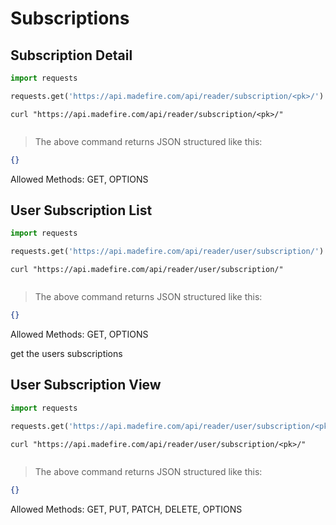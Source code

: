 # Subscriptions

## Subscription Detail

```python
import requests

requests.get('https://api.madefire.com/api/reader/subscription/<pk>/')
```

```shell
curl "https://api.madefire.com/api/reader/subscription/<pk>/"
```

```javascript
```

> The above command returns JSON structured like this:

```json
{}
```

Allowed Methods: GET, OPTIONS


## User Subscription List

```python
import requests

requests.get('https://api.madefire.com/api/reader/user/subscription/')
```

```shell
curl "https://api.madefire.com/api/reader/user/subscription/"
```

```javascript
```

> The above command returns JSON structured like this:

```json
{}
```

Allowed Methods: GET, OPTIONS

get the users subscriptions
## User Subscription View

```python
import requests

requests.get('https://api.madefire.com/api/reader/user/subscription/<pk>/')
```

```shell
curl "https://api.madefire.com/api/reader/user/subscription/<pk>/"
```

```javascript
```

> The above command returns JSON structured like this:

```json
{}
```

Allowed Methods: GET, PUT, PATCH, DELETE, OPTIONS


